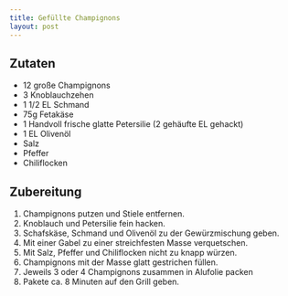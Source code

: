 ```yaml
---
title: Gefüllte Champignons
layout: post
---
```


## Zutaten

- 12 große Champignons
- 3 Knoblauchzehen
- 1 1/2 EL Schmand
- 75g Fetakäse
- 1 Handvoll frische glatte Petersilie (2 gehäufte EL gehackt)
- 1 EL Olivenöl
- Salz
- Pfeffer
- Chiliflocken

## Zubereitung

1. Champignons putzen und Stiele entfernen.
2. Knoblauch und Petersilie fein hacken.
3. Schafskäse, Schmand und Olivenöl zu der Gewürzmischung geben.
4. Mit einer Gabel zu einer streichfesten Masse verquetschen.
5. Mit Salz, Pfeffer und Chiliflocken nicht zu knapp würzen.
6. Champignons mit der Masse glatt gestrichen füllen.
7. Jeweils 3 oder 4 Champignons zusammen in Alufolie packen
8. Pakete ca. 8 Minuten auf den Grill geben.
